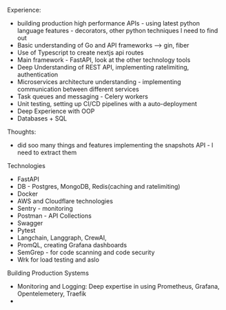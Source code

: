 Experience:
- building production high performance APIs - using latest python language features - decorators, other python techniques l need to find out
- Basic understanding of Go and API frameworks --> gin, fiber
- Use of Typescript to create nextjs api routes
- Main framework - FastAPI, look at the other technology tools
- Deep Understanding of REST API, implementing ratelimiting, authentication
- Microservices architecture understanding - implementing communication between different services
- Task queues and messaging - Celery workers
- Unit testing, setting up CI/CD pipelines with a auto-deployment
- Deep Experience with OOP
- Databases + SQL

Thoughts:
-  did soo many things and features implementing the snapshots API - l need to extract them

Technologies
- FastAPI
- DB - Postgres, MongoDB, Redis(caching and ratelimiting)
- Docker
- AWS and Cloudflare technologies
- Sentry - monitoring
- Postman - API Collections
- Swagger
- Pytest
- Langchain, Langgraph, CrewAI, 
- PromQL, creating Grafana dashboards
- SemGrep - for code scanning and code security
- Wrk for load testing and aslo

Building Production Systems
- Monitoring and Logging: Deep expertise in using Prometheus, Grafana, Opentelemetery, Traefik
- 
